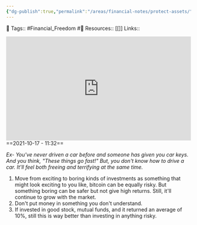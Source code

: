 ```yaml
---
{"dg-publish":true,"permalink":"/areas/financial-notes/protect-assets/","dgPassFrontmatter":true,"noteIcon":"3","created":"2023-11-14T21:08:39.882+05:30","updated":"2023-12-19T20:13:01.461+05:30"}
---
```


🧶 Tags:: #Financial_Freedom #🌱 
Resources:: [[]]
Links::
<div style="position: relative; padding-bottom: 56.25%; /* 16:9 aspect ratio */">
  <iframe
    src="https://www.youtube.com/embed/Ftx7dSW--Rs"
    style="position: absolute; top: 0; left: 0; width: 100%; height: 100%;"
    allow="autoplay; fullscreen"
    frameborder="0"
    scrolling="no"
  ></iframe>
</div>
==2021-10-17 - 11:32==

 *Ex- You've never driven a car before and someone has given you car keys. And you think, "These things go fast!" But, you don't know how to drive a car.
 It'll feel both freeing and terrifying at the same time.*
1. Move from exciting to boring kinds of investments as something that might look exciting to you like, bitcoin can be equally risky. But something boring can be safer but not give high returns. Still, it'll continue to grow with the market.
2. Don't put money in something you don't understand.
3. If invested in good stock, mutual funds, and it returned an average of 10%, still this is way better than investing in anything risky.